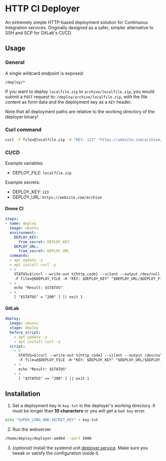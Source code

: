 # HTTP CI Deployer
An extremely simple HTTP-based deployment solution for Continuous Integration services. Originally designed as a safer, simpler alternative to SSH and SCP for GitLab's CI/CD.

## Usage
### General
A single wildcard endpoint is exposed:
```
/deploy/*
```
If you want to deploy `localfile.zip` to `archive/localfile.zip`, you would submit a `POST` request to: `/deploy/archive/localfile.zip`, with the file content as form data and the deployment key as a `KEY` header.

Note that all deployment paths are relative to the working directory of the deployer binary!

### Curl command
```bash
curl -F file=@localfile.zip -H "KEY: 123" "https://website.com/archive/localfile.zip"
```

### CI/CD
Example variables:
* DEPLOY_FILE: `localfile.zip`

Example secrets:
* DEPLOY_KEY: `123`
* DEPLOY_URL: `https://website.com/archive`

#### Drone CI
```yml
steps:
- name: deploy
  image: ubuntu
  environment:
    DEPLOY_KEY:
      from_secret: DEPLOY_KEY
    DEPLOY_URL:
      from_secret: DEPLOY_URL
  commands:
  - apt update -y
  - apt install curl -y
  - >
    STATUS=$(curl --write-out %{http_code} --silent --output /dev/null
    -F file=@$DEPLOY_FILE -H "KEY: $DEPLOY_KEY" "$DEPLOY_URL/$DEPLOY_FILE")
  - >
    echo "Result: $STATUS"
  - >
    [ "$STATUS" = "200" ] || exit 1
```

#### GitLab
```yml
deploy:
  image: ubuntu
  stage: deploy
  before_script:
    - apt update -y
    - apt install curl -y
  script:
    - >
      STATUS=$(curl --write-out %{http_code} --silent --output /dev/null
      -F file=@$DEPLOY_FILE -H "KEY: $DEPLOY_KEY" "$DEPLOY_URL/$DEPLOY_FILE")
    - >
      echo "Result: $STATUS"
    - >
      [ "$STATUS" == "200" ] || exit 1
```

## Installation
1. Set a deployment key in `key.txt` in the deployer's working directory. It must be longer than **10 characters** or you will get a `bad key` error.
```bash
echo "SUPER_LONG_AND_SECRET_KEY" > key.txt
```

2. Run the webserver
```bash
/home/deploy/deployer-amd64 --port 5000
```

3. *(optional)* Install the systemd unit [deployer.service](deployer.service). Make sure you tweak or satisfy the configuration inside it.
